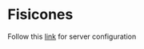 # Fisicones
Follow this [link](https://www.itstars.nl/2017/02/21/hugo-auto-deploy-plesk-onyx/) for server configuration
